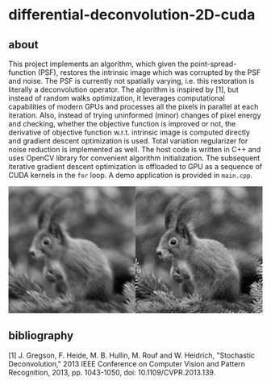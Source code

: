 # differential-deconvolution-2D-cuda

## about

This project implements an algorithm, which given  the point-spread-function (PSF), restores the intrinsic image which was corrupted by the PSF and noise. The PSF is currently not spatially varying, i.e. this restoration is literally a deconvolution operator. The algorithm is inspired by [1], but instead of random walks optimization, it leverages computational capabilities of modern GPUs and processes all the pixels in parallel at each iteration. Also, instead of trying uninformed (minor) changes of pixel energy and checking, whether the objective function is improved or not, the derivative of objective function w.r.t. intrinsic image is computed directly and gradient descent optimization is used. Total variation regularizer for noise reduction is implemented as well. The host code is written in C++ and uses OpenCV library for convenient algorithm initialization. The subsequent iterative gradient descent optimization is offloaded to GPU as a sequence of CUDA kernels in the `for` loop. A demo application is provided in `main.cpp`.

![Demo](demo/demo-preview.jpg)

## bibliography

[1] J. Gregson, F. Heide, M. B. Hullin, M. Rouf and W. Heidrich, "Stochastic Deconvolution," 2013 IEEE Conference on Computer Vision and Pattern Recognition, 2013, pp. 1043-1050, doi: 10.1109/CVPR.2013.139.
